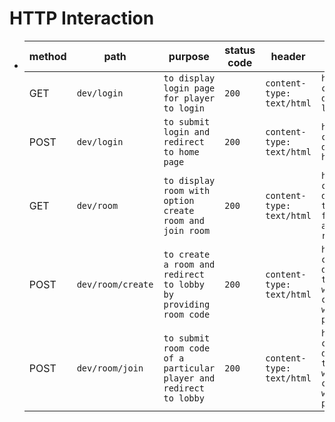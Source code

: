 # HTTP Interaction

- | method | path              | purpose                                                            | status code | header                    | response body                                                          |
  | ------ | ----------------- | ------------------------------------------------------------------ | ----------- | ------------------------- | ---------------------------------------------------------------------- |
  | GET    | `dev/login`       | `to display login page for player to login`                        | `200`       | `content-type: text/html` | `html content displaying login page`                                   |
  | POST   | `dev/login`       | `to submit login and redirect to home page`                        | `200`       | `content-type: text/html` | `html content displaying home page`                                    |
  | GET    | `dev/room`        | `to display room with option create room and join room`            | `200`       | `content-type: text/html` | `html content displaying the option for create and join room`          |
  | POST   | `dev/room/create` | `to create a room and redirect to lobby by providing room code`    | `200`       | `content-type: text/html` | `html content displaying the lobby with room code and waiting players` |
  | POST   | `dev/room/join`   | `to submit room code of a particular player and redirect to lobby` | `200`       | `content-type: text/html` | `html content displaying the lobby with room code and waiting players` |
